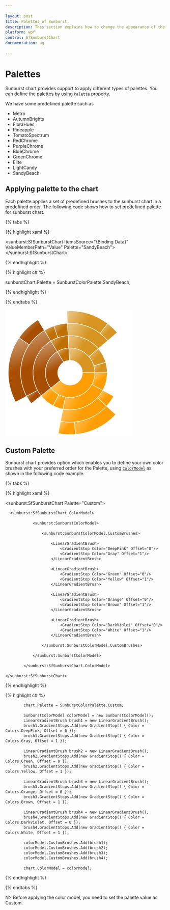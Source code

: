 ```yaml
---

layout: post
title: Palettes of Sunburst.
description: This section explains how to change the appearance of the SunburstChart.
platform: wpf 
control: SfSunburstChart 
documentation: ug

---
```


# Palettes

Sunburst chart provides support to apply different types of palettes. You can define the palettes by using [`Palette`](https://help.syncfusion.com/cr/uwp/Syncfusion.UI.Xaml.SunburstChart.SfSunburstChart.html#Syncfusion_UI_Xaml_SunburstChart_SfSunburstChart_Palette) property.

We have some predefined palette such as

* Metro
* AutumnBrights
* FloraHues
* Pineapple
* TomatoSpectrum
* RedChrome
* PurpleChrome
* BlueChrome
* GreenChrome
* Elite
* LightCandy
* SandyBeach

## Applying palette to the chart

Each palette applies a set of predefined brushes to the sunburst chart in a predefined order. The following code shows how to set predefined palette for sunburst chart.

{% tabs %}

{% highlight xaml %}

<sunburst:SfSunburstChart ItemsSource="{Binding Data}"
                          ValueMemberPath="Value" 
                          Palette="SandyBeach">
</sunburst:SfSunburstChart>

{% endhighlight %}

{% highlight c# %}

sunburstChart.Palette = SunburstColorPalette.SandyBeach;

{% endhighlight %}

{% endtabs %}

![](Palettes_images/Palettes_img1.jpeg)


## Custom Palette

Sunburst chart provides option which enables you to define your own color brushes with your preferred order for the Palette, using [`ColorModel`](https://help.syncfusion.com/cr/uwp/Syncfusion.UI.Xaml.SunburstChart.SfSunburstChart.html#Syncfusion_UI_Xaml_SunburstChart_SfSunburstChart_ColorModel) as shown in the following code example.

{% tabs %}

{% highlight xaml %}

<sunburst:SfSunburstChart Palette="Custom">

      <sunburst:SfSunburstChart.ColorModel>

                <sunburst:SunburstColorModel>
                    
                    <sunburst:SunburstColorModel.CustomBrushes>
                        
                        <LinearGradientBrush>
                            <GradientStop Color="DeepPink" Offset="0"/>
                            <GradientStop Color="Gray" Offset="1"/>
                        </LinearGradientBrush>
                        
                        <LinearGradientBrush>
                            <GradientStop Color="Green" Offset="0"/>
                            <GradientStop Color="Yellow" Offset="1"/>
                        </LinearGradientBrush>

                        <LinearGradientBrush>
                            <GradientStop Color="Orange" Offset="0"/>
                            <GradientStop Color="Brown" Offset="1"/>
                        </LinearGradientBrush>

                        <LinearGradientBrush>
                            <GradientStop Color="DarkViolet" Offset="0"/>
                            <GradientStop Color="White" Offset="1"/>
                        </LinearGradientBrush>

                    </sunburst:SunburstColorModel.CustomBrushes>
                    
                </sunburst:SunburstColorModel>
                
            </sunburst:SfSunburstChart.ColorModel>

    </sunburst:SfSunburstChart>

{% endhighlight %}

{% highlight c# %}

            chart.Palette = SunburstColorPalette.Custom;

            SunburstColorModel colorModel = new SunburstColorModel();
            LinearGradientBrush brush1 = new LinearGradientBrush();
            brush1.GradientStops.Add(new GradientStop() { Color = Colors.DeepPink, Offset = 0 });
            brush1.GradientStops.Add(new GradientStop() { Color = Colors.Gray, Offset = 1 });

            LinearGradientBrush brush2 = new LinearGradientBrush();
            brush2.GradientStops.Add(new GradientStop() { Color = Colors.Green, Offset = 0 });
            brush2.GradientStops.Add(new GradientStop() { Color = Colors.Yellow, Offset = 1 });

            LinearGradientBrush brush3 = new LinearGradientBrush();
            brush3.GradientStops.Add(new GradientStop() { Color = Colors.Orange, Offset = 0 });
            brush3.GradientStops.Add(new GradientStop() { Color = Colors.Brown, Offset = 1 });

            LinearGradientBrush brush4 = new LinearGradientBrush();
            brush4.GradientStops.Add(new GradientStop() { Color = Colors.DarkViolet, Offset = 0 });
            brush4.GradientStops.Add(new GradientStop() { Color = Colors.White, Offset = 1 });

            colorModel.CustomBrushes.Add(brush1);
            colorModel.CustomBrushes.Add(brush2);
            colorModel.CustomBrushes.Add(brush3);
            colorModel.CustomBrushes.Add(brush4);

            chart.ColorModel = colorModel;

{% endhighlight %}

{% endtabs %}

N> Before applying the color model, you need to set the palette value as Custom.

